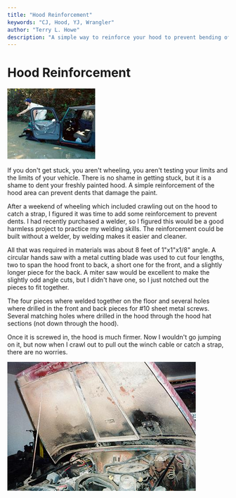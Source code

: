 ```yaml
---
title: "Hood Reinforcement"
keywords: "CJ, Hood, YJ, Wrangler"
author: "Terry L. Howe"
description: "A simple way to reinforce your hood to prevent bending of the hood when you stand on it."
---
```

# Hood Reinforcement

![Stuck](../img/body/stuck01.jpg)   

If you don't get stuck, you aren't wheeling, you aren't testing your limits and the limits of your vehicle. There is no shame in getting stuck, but it is a shame to dent your freshly painted hood. A simple reinforcement of the hood area can prevent dents that damage the paint.

After a weekend of wheeling which included crawling out on the hood to catch a strap, I figured it was time to add some reinforcement to prevent dents. I had recently purchased a welder, so I figured this would be a good harmless project to practice my welding skills. The reinforcement could be built without a welder, by welding makes it easier and cleaner.

All that was required in materials was about 8 feet of 1"x1"x1/8" angle. A circular hands saw with a metal cutting blade was used to cut four lengths, two to span the hood front to back, a short one for the front, and a slightly longer piece for the back. A miter saw would be excellent to make the slightly odd angle cuts, but I didn't have one, so I just notched out the pieces to fit together.

The four pieces where welded together on the floor and several holes where drilled in the front and back pieces for #10 sheet metal screws. Several matching holes where drilled in the hood through the hood hat sections (not down through the hood).

Once it is screwed in, the hood is much firmer. Now I wouldn't go jumping on it, but now when I crawl out to pull out the winch cable or catch a strap, there are no worries.

[![CJ hood reinforcement](../img/body/cjhood.jpg)](../img/body/cjhood.jpg)